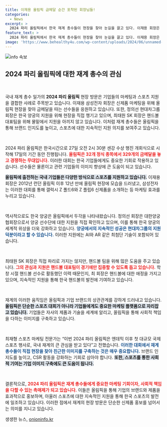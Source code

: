 ```yaml
---
title: 이재용 올림픽 금메달 순간 포착된 회장님들!
categories:
  - News
excerpt: >
  2024 파리 올림픽에서 한국 재계 총수들이 현장을 찾아 눈길을 끌고 있다. 이재용 회장은 신제품 갤럭시 Z 폴드6·Z 플립6 마케팅과 선수 응원에 나섰고, 정의선 회장은 양궁 지원을 챙기며 현대차의 기술력을 강조하고 있다. 이들은 올림픽을 통한 브랜드 홍보 효과를 누리며, 한국 스포츠의 위상을 높이고 있다.
feature_text: >
  2024 파리 올림픽에서 한국 재계 총수들이 현장을 찾아 눈길을 끌고 있다. 이재용 회장은 신제품 갤럭시 Z 폴드6·Z 플립6 마케팅과 선수 응원에 나섰고, 정의선 회장은 양궁 지원을 챙기며 현대차의 기술력을 강조하고 있다. 이들은 올림픽을 통한 브랜드 홍보 효과를 누리며, 한국 스포츠의 위상을 높이고 있다.
image: 'https://www.behealthy4u.com/wp-content/uploads/2024/06/unnamed-file.png'
---
```


<p><img src="https://www.behealthy4u.com/wp-content/uploads/2024/06/unnamed-file.png" alt="info 속보" /></p>

<h2 data-ke-size="size26">2024 파리 올림픽에 대한 재계 총수의 관심</h2>

<p data-ke-size="size16">&nbsp;</p>

<p>국내 재계 총수 일가의 <b>2024 파리 올림픽</b> 현장 방문은 기업들의 마케팅과 스포츠 지원을 결합한 사례로 주목받고 있습니다. 이재용 삼성전자 회장은 신제품 마케팅을 위해 올림픽 현장을 찾아 금메달을 따는 선수들을 응원하고 있습니다. 또한, 정의선 현대차그룹 회장은 한국 양궁의 지원을 위해 현장을 직접 챙기고 있으며, 최태원 SK 회장은 핸드볼 대표팀을 위해 물밑에서 지원을 아끼지 않고 있습니다. 이처럼 재계 총수들은 올림픽을 통해 브랜드 인지도를 높이고, 스포츠에 대한 지속적인 지원 의지를 보여주고 있습니다. </p>

<p data-ke-size="size16">&nbsp;</p>

<p>2024 파리 올림픽은 한국시간으로 27일 오전 2시 30분 센강 수상 행진 개회식으로 시작해 17일의 기간 동안 진행됩니다. <b><span style="color: #ee2323;">올림픽은 32개 정식 종목에서 329개의 금메달을 놓고 경쟁하는 무대입니다.</span></b> 이러한 대회는 한국 기업들에게도 중요한 기회로 작용하고 있습니다. 선수들은 물론이고 관련 기업들의 이미지 향상에 큰 도움이 되고 있습니다. </p>

<p><b><span style="background-color: #21538527;">올림픽에 출전하는 국내 기업들은 다양한 방식으로 스포츠를 지원하고 있습니다.</span></b> 이재용 회장은 2012년 런던 올림픽 이후 12년 만에 올림픽 현장에 모습을 드러냈고, 삼성전자는 이러한 대회를 통해 갤럭시 Z 폴드6와 Z 플립6 신제품을 소개하는 등 마케팅 효과를 누리고 있습니다. </p>

<p data-ke-size="size16">&nbsp;</p>

<p>역사적으로도 한국 양궁은 올림픽에서 두각을 나타내왔습니다. 정의선 회장은 대한양궁협회장으로서 양궁 선수단에 대한 지원을 직접 확인하고 있으며, 이를 통해 한국 양궁의 세계적 위상을 더욱 강화하고 있습니다. <b><span style="color: #1a5490;">양궁에서의 지속적인 성공은 현대차그룹의 지원 덕분이라고 할 수 있습니다.</span></b> 이러한 지원에는 AI와 AR 같은 최첨단 기술이 포함되어 있습니다.</p>

<p data-ke-size="size16">&nbsp;</p>

<p>최태원 SK 회장은 직접 파리로 가지는 않지만, 핸드볼 팀을 위해 많은 도움을 주고 있습니다. <b><span style="color: #ee2323;">그의 관심과 지원은 핸드볼 대표팀이 경기에만 집중할 수 있도록 돕고 있습니다.</span></b> 학창 시절 핸드볼 선수로 활동했던 이력 때문인지, 최 회장은 핸드볼에 대한 애정을 가지고 있으며, 지속적인 지원을 통해 한국 핸드볼의 발전에 기여하고 있습니다. </p>

<p data-ke-size="size16">&nbsp;</p>

<p>재계의 이러한 움직임은 올림픽과 기업 브랜드의 상관관계를 강하게 드러내고 있습니다. <b><span style="background-color: #21538527;">올림픽은 단순한 스포츠 대회가 아니라 기업들에게도 중요한 마케팅 플랫폼으로 자리잡고 있습니다.</span></b> 기업들은 자사의 제품과 기술을 세계에 알리고, 올림픽을 통해 사회적 책임을 다하는 이미지를 구축하고 있습니다. </p>

<p data-ke-size="size16">&nbsp;</p>

<p>최재형 스포츠 마케팅 전문가는 “이번 2024 파리 올림픽은 엔데믹 이후 첫 대규모 국제 스포츠 행사로, 국내 재계의 큰 관심을 받고 있다”고 전했습니다. <b><span style="color: #1a5490;">이러한 대회에서 재계 총수들이 직접 현장을 찾아 친근한 이미지를 구축하는 것은 매우 중요합니다.</span></b> 브랜드 인지도를 높이고, CSR 활동을 강화하는 기회로 삼아야 합니다. <b><span style="background-color: #21538527;">또한, 스포츠를 통한 사회적 기여는 기업 이미지 구축에도 큰 도움이 됩니다.</span></b></p>

<p data-ke-size="size16">&nbsp;</p>

<p>결론적으로, <b><span style="color: #ee2323;">2024 파리 올림픽은 재계 총수들에게 중요한 마케팅 기회이자, 사회적 책임을 다할 수 있는 촉매제가 되고 있습니다.</span></b> 이들은 올림픽을 통해 기업의 브랜드와 제품을 효과적으로 홍보하며, 아울러 스포츠에 대한 지속적인 지원을 통해 한국 스포츠의 발전에 일조하고 있습니다. 이러한 점에서 재계의 현장 방문은 단순한 신제품 홍보를 넘어서는 의미를 지니고 있습니다.</p>
생생한 뉴스, <a href="https://onioninfo.kr" rel="dofollow">onioninfo.kr</a>


